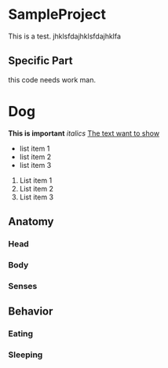# SampleProject
This is a test.
jhklsfdajhklsfdajhklfa
## Specific Part
this code needs work man.

# Dog
**This is important**
*italics*
[The text want to show](https://github.com/joshuatmeadows/SampleProject?tab=readme-ov-file#sampleproject)
- list item 1
- list item 2
- list item 3

1. List item 1
2. List item 2
3. List item 3


## Anatomy
### Head

### Body

### Senses

## Behavior
### Eating

### Sleeping
